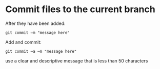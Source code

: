 # Commit files to the current branch

After they have been added: 
```
git commit –m "message here" 
```
Add and commit: 
```
git commit –a –m "message here"
```

use a clear and descriptive message that is less than 50 characters
